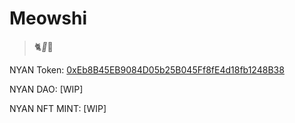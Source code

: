 # Meowshi
> 🐈_🍣_🍱

NYAN Token: [0xEb8B45EB9084D05b25B045Ff8fE4d18fb1248B38](https://etherscan.io/address/0xeb8b45eb9084d05b25b045ff8fe4d18fb1248b38#code)

NYAN DAO: [WIP] 

NYAN NFT MINT: [WIP]
